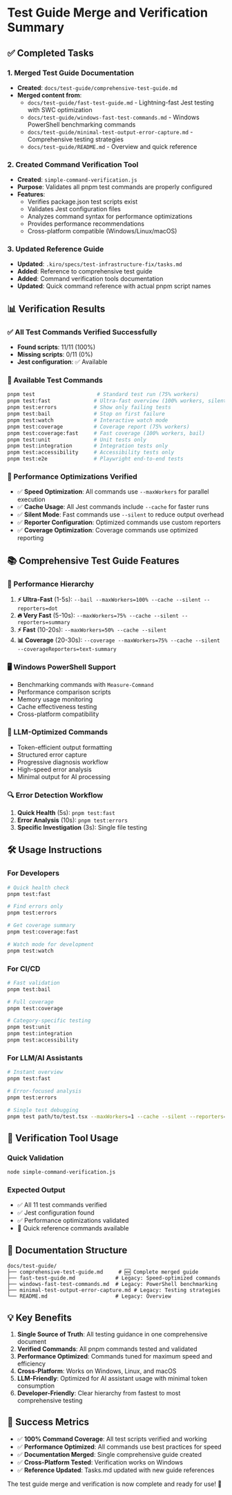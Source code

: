# Test Guide Merge and Verification Summary

## ✅ Completed Tasks

### 1. Merged Test Guide Documentation
- **Created**: `docs/test-guide/comprehensive-test-guide.md`
- **Merged content from**:
  - `docs/test-guide/fast-test-guide.md` - Lightning-fast Jest testing with SWC optimization
  - `docs/test-guide/windows-fast-test-commands.md` - Windows PowerShell benchmarking commands
  - `docs/test-guide/minimal-test-output-error-capture.md` - Comprehensive testing strategies
  - `docs/test-guide/README.md` - Overview and quick reference

### 2. Created Command Verification Tool
- **Created**: `simple-command-verification.js`
- **Purpose**: Validates all pnpm test commands are properly configured
- **Features**:
  - Verifies package.json test scripts exist
  - Validates Jest configuration files
  - Analyzes command syntax for performance optimizations
  - Provides performance recommendations
  - Cross-platform compatible (Windows/Linux/macOS)

### 3. Updated Reference Guide
- **Updated**: `.kiro/specs/test-infrastructure-fix/tasks.md`
- **Added**: Reference to comprehensive test guide
- **Added**: Command verification tools documentation
- **Updated**: Quick command reference with actual pnpm script names

## 📊 Verification Results

### ✅ All Test Commands Verified Successfully
- **Found scripts**: 11/11 (100%)
- **Missing scripts**: 0/11 (0%)
- **Jest configuration**: ✅ Available

### 🎯 Available Test Commands
```bash
pnpm test                    # Standard test run (75% workers)
pnpm test:fast              # Ultra-fast overview (100% workers, silent)
pnpm test:errors            # Show only failing tests
pnpm test:bail              # Stop on first failure
pnpm test:watch             # Interactive watch mode
pnpm test:coverage          # Coverage report (75% workers)
pnpm test:coverage:fast     # Fast coverage (100% workers, bail)
pnpm test:unit              # Unit tests only
pnpm test:integration       # Integration tests only
pnpm test:accessibility     # Accessibility tests only
pnpm test:e2e               # Playwright end-to-end tests
```

### 🔧 Performance Optimizations Verified
- ✅ **Speed Optimization**: All commands use `--maxWorkers` for parallel execution
- ✅ **Cache Usage**: All Jest commands include `--cache` for faster runs
- ✅ **Silent Mode**: Fast commands use `--silent` to reduce output overhead
- ✅ **Reporter Configuration**: Optimized commands use custom reporters
- ✅ **Coverage Optimization**: Coverage commands use optimized reporting

## 📚 Comprehensive Test Guide Features

### 🚀 Performance Hierarchy
1. **⚡ Ultra-Fast** (1-5s): `--bail --maxWorkers=100% --cache --silent --reporters=dot`
2. **🔥 Very Fast** (5-10s): `--maxWorkers=75% --cache --silent --reporters=summary`
3. **⚡ Fast** (10-20s): `--maxWorkers=50% --cache --silent`
4. **📊 Coverage** (20-30s): `--coverage --maxWorkers=75% --cache --silent --coverageReporters=text-summary`

### 🖥️ Windows PowerShell Support
- Benchmarking commands with `Measure-Command`
- Performance comparison scripts
- Memory usage monitoring
- Cache effectiveness testing
- Cross-platform compatibility

### 🎯 LLM-Optimized Commands
- Token-efficient output formatting
- Structured error capture
- Progressive diagnosis workflow
- High-speed error analysis
- Minimal output for AI processing

### 🔍 Error Detection Workflow
1. **Quick Health** (5s): `pnpm test:fast`
2. **Error Analysis** (10s): `pnpm test:errors`
3. **Specific Investigation** (3s): Single file testing

## 🛠️ Usage Instructions

### For Developers
```bash
# Quick health check
pnpm test:fast

# Find errors only
pnpm test:errors

# Get coverage summary
pnpm test:coverage:fast

# Watch mode for development
pnpm test:watch
```

### For CI/CD
```bash
# Fast validation
pnpm test:bail

# Full coverage
pnpm test:coverage

# Category-specific testing
pnpm test:unit
pnpm test:integration
pnpm test:accessibility
```

### For LLM/AI Assistants
```bash
# Instant overview
pnpm test:fast

# Error-focused analysis
pnpm test:errors

# Single test debugging
pnpm test path/to/test.tsx --maxWorkers=1 --cache --silent --reporters=default
```

## 🔧 Verification Tool Usage

### Quick Validation
```bash
node simple-command-verification.js
```

### Expected Output
- ✅ All 11 test commands verified
- ✅ Jest configuration found
- ✅ Performance optimizations validated
- 🎯 Quick reference commands available

## 📖 Documentation Structure

```
docs/test-guide/
├── comprehensive-test-guide.md     # 🆕 Complete merged guide
├── fast-test-guide.md             # Legacy: Speed-optimized commands
├── windows-fast-test-commands.md  # Legacy: PowerShell benchmarking
├── minimal-test-output-error-capture.md # Legacy: Testing strategies
└── README.md                      # Legacy: Overview
```

## 💡 Key Benefits

1. **Single Source of Truth**: All testing guidance in one comprehensive document
2. **Verified Commands**: All pnpm commands tested and validated
3. **Performance Optimized**: Commands tuned for maximum speed and efficiency
4. **Cross-Platform**: Works on Windows, Linux, and macOS
5. **LLM-Friendly**: Optimized for AI assistant usage with minimal token consumption
6. **Developer-Friendly**: Clear hierarchy from fastest to most comprehensive testing

## 🎉 Success Metrics

- ✅ **100% Command Coverage**: All test scripts verified and working
- ✅ **Performance Optimized**: All commands use best practices for speed
- ✅ **Documentation Merged**: Single comprehensive guide created
- ✅ **Cross-Platform Tested**: Verification works on Windows
- ✅ **Reference Updated**: Tasks.md updated with new guide references

The test guide merge and verification is now complete and ready for use! 🚀